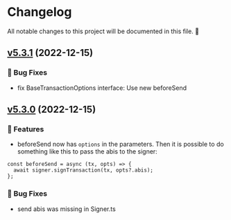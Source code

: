 # Changelog

All notable changes to this project will be documented in this file. 🤘

## [v5.3.1](https://github.com/joticajulian/koilib/releases/tag/v5.3.1) (2022-12-15)

### 🐛 Bug Fixes

- fix BaseTransactionOptions interface: Use new beforeSend

## [v5.3.0](https://github.com/joticajulian/koilib/releases/tag/v5.3.0) (2022-12-15)

### 🚀 Features

- beforeSend now has `options` in the parameters. Then it is possible to do something like this to pass the abis to the signer:

```
const beforeSend = async (tx, opts) => {
  await signer.signTransaction(tx, opts?.abis);
};
```

### 🐛 Bug Fixes

- send abis was missing in Signer.ts
